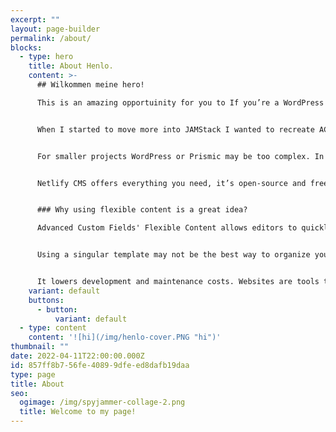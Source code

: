 ```yaml
---
excerpt: ""
layout: page-builder
permalink: /about/
blocks:
  - type: hero
    title: About Henlo.
    content: >-
      ## Wilkommen meine hero!

      This is an amazing opportuinity for you to If you’re a WordPress developer then you must have heard about a plugin called Advanced Custom Fields and a Flexible Content field that allows editors to generate new pages easily.


      When I started to move more into JAMStack I wanted to recreate ACF’s Flexible Content field in Gatsby. It's possible to use WordPress as a headless CMS and some headless CMS have implemented some sort of an alternative. Prismic has Slices (unfortunately you can’t create multiple repeatable fields within fields).


      For smaller projects WordPress or Prismic may be too complex. In such cases, I usually go with my favorite flat-file CMS - Netlify CMS.


      Netlify CMS offers everything you need, it’s open-source and free to use. The only thing missing? Flexible Content field. Fortunately, with beta features - Manual Initialization and Variable Types for List fields we can easily create a solution that copies ACF's Flexible Content.


      ### Why using flexible content is a great idea?

      Advanced Custom Fields' Flexible Content allows editors to quickly make significant changes without engaging developers. Creating new pages is a breeze, and optimizing for conversions is easier.


      Using a singular template may not be the best way to organize your content, especially if you want to quickly test new changes. That's why component-based, modular design gives you much more flexibility.


      It lowers development and maintenance costs. Websites are tools that have to generate business value. The better system you build the longer it’ll last without any code changes.
    variant: default
    buttons:
      - button:
          variant: default
  - type: content
    content: '![hi](/img/henlo-cover.PNG "hi")'
thumbnail: ""
date: 2022-04-11T22:00:00.000Z
id: 857ff8b7-56fe-4089-9dfe-ed8dafb19daa
type: page
title: About
seo:
  ogimage: /img/spyjammer-collage-2.png
  title: Welcome to my page!
---
```


